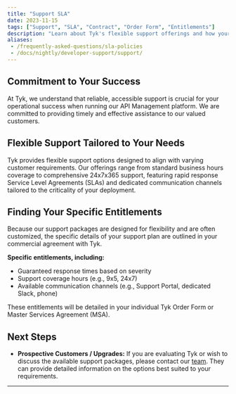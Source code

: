 ```yaml
---
title: "Support SLA"
date: 2023-11-15
tags: ["Support", "SLA", "Contract", "Order Form", "Entitlements"]
description: "Learn about Tyk's flexible support offerings and how your specific entitlements are defined."
aliases:
 - /frequently-asked-questions/sla-policies
 - /docs/nightly/developer-support/support/
---
```


## Commitment to Your Success

At Tyk, we understand that reliable, accessible support is crucial for your operational success when running our API Management platform. We are committed to providing timely and effective assistance to our valued customers.

## Flexible Support Tailored to Your Needs

Tyk provides flexible support options designed to align with varying customer requirements. Our offerings range from standard business hours coverage to comprehensive 24x7x365 support, featuring rapid response Service Level Agreements (SLAs) and dedicated communication channels tailored to the criticality of your deployment.

## Finding Your Specific Entitlements

Because our support packages are designed for flexibility and are often customized, the specific details of your support plan are outlined in your commercial agreement with Tyk.

**Specific entitlements, including:**

- Guaranteed response times based on severity
- Support coverage hours (e.g., 9x5, 24x7)
- Available communication channels (e.g., Support Portal, dedicated Slack, phone)

These entitlements will be detailed in your individual Tyk Order Form or Master Services Agreement (MSA).

## Next Steps

- **Prospective Customers / Upgrades:** If you are evaluating Tyk or wish to discuss the available support packages, please contact our [team](https://tyk.io/contact/). They can provide detailed information on the options best suited to your requirements.

---